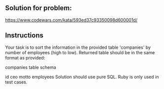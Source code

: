 ## Solution for problem:

https://www.codewars.com/kata/593ed37c93350098d600001d/

## Instructions

Your task is to sort the information in the provided table 'companies' by number of employees (high to low). Returned table should be in the same format as provided:

companies table schema

id
ceo
motto
employees
Solution should use pure SQL. Ruby is only used in test cases.